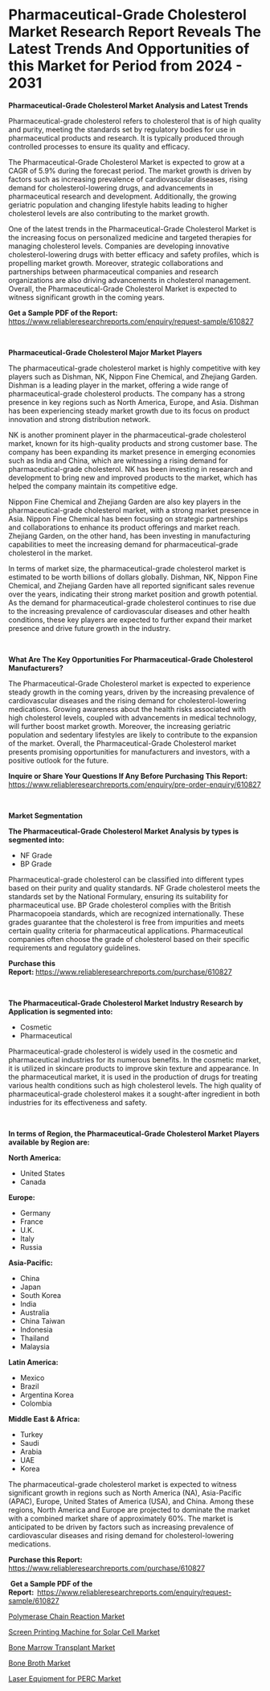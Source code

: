 <p><h1>Pharmaceutical-Grade Cholesterol Market Research Report Reveals The Latest Trends And Opportunities of this Market for Period from 2024 - 2031</h1></p><p><strong>Pharmaceutical-Grade Cholesterol Market Analysis and Latest Trends</strong></p>
<p><p>Pharmaceutical-grade cholesterol refers to cholesterol that is of high quality and purity, meeting the standards set by regulatory bodies for use in pharmaceutical products and research. It is typically produced through controlled processes to ensure its quality and efficacy.</p><p>The Pharmaceutical-Grade Cholesterol Market is expected to grow at a CAGR of 5.9% during the forecast period. The market growth is driven by factors such as increasing prevalence of cardiovascular diseases, rising demand for cholesterol-lowering drugs, and advancements in pharmaceutical research and development. Additionally, the growing geriatric population and changing lifestyle habits leading to higher cholesterol levels are also contributing to the market growth.</p><p>One of the latest trends in the Pharmaceutical-Grade Cholesterol Market is the increasing focus on personalized medicine and targeted therapies for managing cholesterol levels. Companies are developing innovative cholesterol-lowering drugs with better efficacy and safety profiles, which is propelling market growth. Moreover, strategic collaborations and partnerships between pharmaceutical companies and research organizations are also driving advancements in cholesterol management. Overall, the Pharmaceutical-Grade Cholesterol Market is expected to witness significant growth in the coming years.</p></p>
<p><strong>Get a Sample PDF of the Report:&nbsp;</strong> <a href="https://www.reliableresearchreports.com/enquiry/request-sample/610827">https://www.reliableresearchreports.com/enquiry/request-sample/610827</a></p>
<p>&nbsp;</p>
<p><strong>Pharmaceutical-Grade Cholesterol Major Market Players</strong></p>
<p><p>The pharmaceutical-grade cholesterol market is highly competitive with key players such as Dishman, NK, Nippon Fine Chemical, and Zhejiang Garden. Dishman is a leading player in the market, offering a wide range of pharmaceutical-grade cholesterol products. The company has a strong presence in key regions such as North America, Europe, and Asia. Dishman has been experiencing steady market growth due to its focus on product innovation and strong distribution network.</p><p>NK is another prominent player in the pharmaceutical-grade cholesterol market, known for its high-quality products and strong customer base. The company has been expanding its market presence in emerging economies such as India and China, which are witnessing a rising demand for pharmaceutical-grade cholesterol. NK has been investing in research and development to bring new and improved products to the market, which has helped the company maintain its competitive edge.</p><p>Nippon Fine Chemical and Zhejiang Garden are also key players in the pharmaceutical-grade cholesterol market, with a strong market presence in Asia. Nippon Fine Chemical has been focusing on strategic partnerships and collaborations to enhance its product offerings and market reach. Zhejiang Garden, on the other hand, has been investing in manufacturing capabilities to meet the increasing demand for pharmaceutical-grade cholesterol in the market.</p><p>In terms of market size, the pharmaceutical-grade cholesterol market is estimated to be worth billions of dollars globally. Dishman, NK, Nippon Fine Chemical, and Zhejiang Garden have all reported significant sales revenue over the years, indicating their strong market position and growth potential. As the demand for pharmaceutical-grade cholesterol continues to rise due to the increasing prevalence of cardiovascular diseases and other health conditions, these key players are expected to further expand their market presence and drive future growth in the industry.</p></p>
<p>&nbsp;</p>
<p><strong>What Are The Key Opportunities For Pharmaceutical-Grade Cholesterol Manufacturers?</strong></p>
<p><p>The Pharmaceutical-Grade Cholesterol market is expected to experience steady growth in the coming years, driven by the increasing prevalence of cardiovascular diseases and the rising demand for cholesterol-lowering medications. Growing awareness about the health risks associated with high cholesterol levels, coupled with advancements in medical technology, will further boost market growth. Moreover, the increasing geriatric population and sedentary lifestyles are likely to contribute to the expansion of the market. Overall, the Pharmaceutical-Grade Cholesterol market presents promising opportunities for manufacturers and investors, with a positive outlook for the future.</p></p>
<p><strong>Inquire or Share Your Questions If Any Before Purchasing This Report:</strong> <a href="https://www.reliableresearchreports.com/enquiry/pre-order-enquiry/610827">https://www.reliableresearchreports.com/enquiry/pre-order-enquiry/610827</a></p>
<p>&nbsp;</p>
<p><strong>Market Segmentation</strong></p>
<p><strong>The Pharmaceutical-Grade Cholesterol Market Analysis by types is segmented into:</strong></p>
<p><ul><li>NF Grade</li><li>BP Grade</li></ul></p>
<p><p>Pharmaceutical-grade cholesterol can be classified into different types based on their purity and quality standards. NF Grade cholesterol meets the standards set by the National Formulary, ensuring its suitability for pharmaceutical use. BP Grade cholesterol complies with the British Pharmacopoeia standards, which are recognized internationally. These grades guarantee that the cholesterol is free from impurities and meets certain quality criteria for pharmaceutical applications. Pharmaceutical companies often choose the grade of cholesterol based on their specific requirements and regulatory guidelines.</p></p>
<p><strong>Purchase this Report:&nbsp;</strong><a href="https://www.reliableresearchreports.com/purchase/610827">https://www.reliableresearchreports.com/purchase/610827</a></p>
<p>&nbsp;</p>
<p><strong>The Pharmaceutical-Grade Cholesterol Market Industry Research by Application is segmented into:</strong></p>
<p><ul><li>Cosmetic</li><li>Pharmaceutical</li></ul></p>
<p><p>Pharmaceutical-grade cholesterol is widely used in the cosmetic and pharmaceutical industries for its numerous benefits. In the cosmetic market, it is utilized in skincare products to improve skin texture and appearance. In the pharmaceutical market, it is used in the production of drugs for treating various health conditions such as high cholesterol levels. The high quality of pharmaceutical-grade cholesterol makes it a sought-after ingredient in both industries for its effectiveness and safety.</p></p>
<p>&nbsp;</p>
<p><strong>In terms of Region, the Pharmaceutical-Grade Cholesterol Market Players available by Region are:</strong></p>
<p>
    <p> <strong> North America: </strong>
        <ul>
            <li>United States</li>
            <li>Canada</li>
        </ul>
        </p> 
    <p> <strong> Europe: </strong>
        <ul>
            <li>Germany</li>
            <li>France</li>
            <li>U.K.</li>
            <li>Italy</li>
            <li>Russia</li>
        </ul>
        </p> 
    <p> <strong> Asia-Pacific: </strong>
        <ul>
            <li>China</li>
            <li>Japan</li>
            <li>South Korea</li>
            <li>India</li>
            <li>Australia</li>
            <li>China Taiwan</li>
            <li>Indonesia</li>
            <li>Thailand</li>
            <li>Malaysia</li>
        </ul>
        </p> 
    <p> <strong> Latin America: </strong>
        <ul>
            <li>Mexico</li>
            <li>Brazil</li>
            <li>Argentina Korea</li>
            <li>Colombia</li>
        </ul>
        </p> 
    <p> <strong> Middle East & Africa: </strong>
        <ul>
            <li>Turkey</li>
            <li>Saudi</li>
            <li>Arabia</li>
            <li>UAE</li>
            <li>Korea</li>
        </ul>
    </p>
    </p>
<p><p>The pharmaceutical-grade cholesterol market is expected to witness significant growth in regions such as North America (NA), Asia-Pacific (APAC), Europe, United States of America (USA), and China. Among these regions, North America and Europe are projected to dominate the market with a combined market share of approximately 60%. The market is anticipated to be driven by factors such as increasing prevalence of cardiovascular diseases and rising demand for cholesterol-lowering medications.</p></p>
<p><strong>Purchase this Report: </strong><a href="https://www.reliableresearchreports.com/purchase/610827">https://www.reliableresearchreports.com/purchase/610827</a></p>
<p>&nbsp;<strong>Get a Sample PDF of the Report:&nbsp;&nbsp;</strong><a href="https://www.reliableresearchreports.com/enquiry/request-sample/610827">https://www.reliableresearchreports.com/enquiry/request-sample/610827</a></p>
<p><strong></strong></p>
<p><p><a href="https://medium.com/@jessicajones1965/polymerase-chain-reaction-market-comprehensive-assessment-by-type-application-and-geography-bd9f767c3391">Polymerase Chain Reaction Market</a></p><p><a href="https://github.com/Angelnienowdseej3e45z3p8c/Market-Research-Report-List-1/blob/main/screen-printing-machine-for-solar-cell-market.md">Screen Printing Machine for Solar Cell Market</a></p><p><a href="https://medium.com/@emilypena1936/bone-marrow-transplant-nbsp-market-focuses-on-market-share-size-and-projected-forecast-till-2031-cc5115702f6c">Bone Marrow Transplant Market</a></p><p><a href="https://medium.com/@emilypena1936/bone-broth-market-research-report-its-history-and-forecast-2024-to-2031-0000978d28e2">Bone Broth Market</a></p><p><a href="https://github.com/YashRP12/Market-Research-Report-List-3/blob/main/laser-equipment-for-perc-market.md">Laser Equipment for PERC Market</a></p></p>